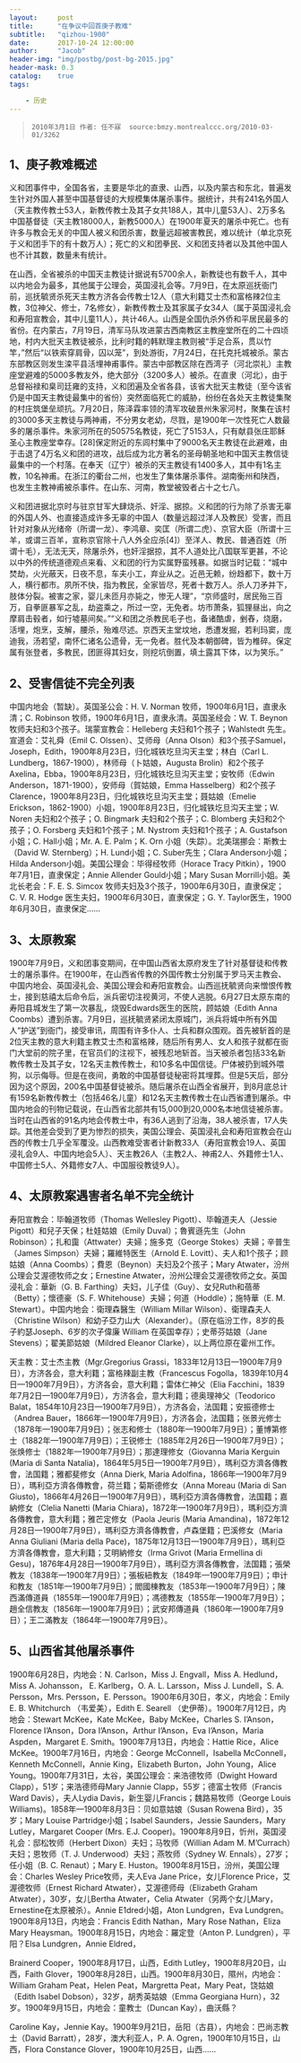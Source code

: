 ```yaml
---
layout:     post
title:      "在争议中回首庚子教难"
subtitle:   "qizhou-1900"
date:       2017-10-24 12:00:00
author:     "Jacob"
header-img: "img/postbg/post-bg-2015.jpg"
header-mask: 0.3
catalog:    true
tags:

    - 历史
---
```


>     2010年3月1日 作者: 任不寐  source:bmzy.montrealccc.org/2010-03-01/3262

   

## 1、庚子教难概述

义和团事件中，全国各省，主要是华北的直隶、山西，以及内蒙古和东北，普遍发生针对外国人甚至中国基督徒的大规模集体屠杀事件。据统计，共有241名外国人（天主教传教士53人，新教传教士及其子女共188人，其中儿童53人）、2万多名中国基督徒（天主教18000人，新教5000人）在1900年夏天的屠杀中死亡。也有许多与教会无关的中国人被义和团杀害，数量远超被害教民，难以统计（单北京死于义和团手下的有十数万人）；死亡的义和团拳民、义和团支持者以及其他中国人也不计其数，数量未有统计。

在山西，全省被杀的中国天主教徒计据说有5700余人，新教徒也有数千人，其中以内地会为最多，其他属于公理会，英国浸礼会等。7月9日，在太原巡抚衙门前，巡抚毓贤杀死天主教方济各会传教士12人（意大利籍艾士杰和富格辣2位主教，3位神父、修士，7名修女），新教传教士及其家属子女34人（属于英国浸礼会和寿阳宣教会，其中儿童11人），共计46人。山西是全国仇杀外侨和平居民最多的省份。在内蒙古，7月19日，清军马队攻进蒙古西南教区主教座堂所在的二十四顷地，村内大批天主教徒被杀，比利时籍的韩默理主教则被“手足合系，贯以竹竿，”然后“以铁索穿肩骨，囚以笼”，到处游街，7月24日，在托克托城被杀。蒙古东部教区则发生滦平县活埋神甫事件。蒙古中部教区除在西湾子（河北崇礼）主教座堂避难的5000多教友外，绝大部分（3200多人）被杀。在直隶（河北），由于总督裕禄和臬司廷雍的支持，义和团遍及全省各县，该省大批天主教徒（至今该省仍是中国天主教徒最集中的省份）突然面临死亡的威胁，纷纷在各处天主教徒集聚的村庄筑堡垒顽抗。7月20日，陈泽霖率领的清军攻破景州朱家河村，聚集在该村的3000多天主教徒与两神甫，不分男女老幼，尽戮，是1900年一次性死亡人数最多的屠杀事件。朱家河所在的50575名教徒，死亡了5153人，只有献县张庄耶稣圣心主教座堂幸存。[28]保定附近的东闾村集中了9000名天主教徒在此避难，由于击退了4万名义和团的进攻，战后成为北方著名的圣母朝圣地和中国天主教信徒最集中的一个村落。在奉天（辽宁）被杀的天主教徒有1400多人，其中有1名主教，10名神甫。在浙江的衢台二州，也发生了集体屠杀事件。湖南衡州和陕西，也发生主教神甫被杀事件。在山东、河南，教堂被毁者占十之七八。

义和团进据北京时与驻京甘军大肆烧杀、奸淫、据掠。义和团的行为除了杀害无辜的外国人外、也直接造成许多无辜的中国人（数量远超过洋人及教民）受害，而且针对对象从光绪帝（所谓一龙）、李鸿章、奕匡（所谓二虎）、京官大臣（所谓十三羊，或谓三百羊，宣称京官除十八人外全应杀[4]）至洋人、教民、普通百姓（所谓十毛），无法无天，除屠杀外，也奸淫据掠，其不人道处比八国联军更甚，不论以中外的传统道德观点来看、义和团的行为实属野蛮残暴。如据当时记载：“城中焚劫，火光蔽天，日夜不息，车夫小工，弃业从之。近邑无赖，纷趋都下，数十万人，横行都市。夙所不快，指为教民，全家皆尽，死者十数万人。杀人刀矛并下，肢体分裂。被害之家，婴儿未匝月亦毙之，惨无人理”，“京师盛时，居民殆三百万，自拳匪暴军之乱，劫盗乘之，所过一空，无免者。坊市萧条，狐狸昼出，向之摩肩击毂者，如行墟墓间矣。”“义和团之杀教民毛子也，备诸酷虐，剉舂，烧磨，活埋，炮烹，支解，腰杀，殆难尽述。京西天主堂坟地，悉遭发掘，若利玛窦，庞迪我，汤若望，南怀仁诸名公遗骨，无一免者。胜代及本朝御碑，皆为椎碎。保定属有张登者，多教民，团匪得其妇女，则挖坑倒置，填土露其下体，以为笑乐。”

## 2、受害信徒不完全列表

中国内地会（暂缺）。英国圣公会：H. V. Norman 牧师，1900年6月1日，直隶永清；C. Robinson 牧师，1900年6月1日，直隶永清。英国圣经会：W. T. Beynon牧师夫妇和3个孩子。瑞蒙宣教会：Helleberg 夫妇和1个孩子；Wahlstedt 先生。宣道会：艾礼舜（Emil C. Olssen）、艾师母（Anna Olson）和3个孩子Samuel，Joseph，Edith，1900年8月23日，归化城铁圪旦沟天主堂；林白（Carl L. Lundberg，1867-1900），林师母（卜姑娘，Augusta Brolin）和2个孩子Axelina，Ebba，1900年8月23日，归化城铁圪旦沟天主堂；安牧师（Edwin Anderson，1871-1900），安师母（賀姑娘，Emma Hasselberg）和2个孩子Clarence，1900年8月23日，归化城铁圪旦沟天主堂；聂姑娘（Emelie Erickson，1862-1900）小姐，1900年8月23日，归化城铁圪旦沟天主堂；W. Noren 夫妇和2个孩子；O. Bingmark 夫妇和2个孩子；C. Blomberg 夫妇和2个孩子；O. Forsberg 夫妇和1个孩子；M. Nystrom 夫妇和1个孩子；A. Gustafson小姐；C. Hall小姐；Mr. A. E. Palm；K. Orn 小姐（失踪）。北美瑞挪会：斯教士（David W. Sternberg）；H. Lund小姐；C. Suber先生；Clara Anderson小姐；Hilda Anderson小姐。美国公理会：毕得经牧师（Horace Tracy Pitkin），1900年7月1日，直隶保定；Annie Allender Gould小姐；Mary Susan Morrill小姐。美北长老会：F. E. S. Simcox 牧师夫妇及3个孩子，1900年6月30日，直隶保定；C. V. R. Hodge 医生夫妇，1900年6月30日，直隶保定；G. Y. Taylor医生，1900年6月30日，直隶保定……

## 3、太原教案

1900年7月9日，义和团事变期间，在中国山西省太原府发生了针对基督徒和传教士的屠杀事件。在1900年，在山西省传教的外国传教士分别属于罗马天主教会、中国内地会、英国浸礼会、美国公理会和寿阳宣教会。山西巡抚毓贤向来憎恨传教士，接到慈禧太后命令后，派兵密切注视黄河，不使人逃脱。6月27日太原东南的寿阳县城发生了第一次暴乱，烧毁Edwards医生的医院，顾姑娘（Edith Anna Coombs）遭到杀害。7月9日，巡抚毓贤紧闭太原城门，派兵将城中所有外国人“护送”到衙门，接受审讯，周围有许多仆人、士兵和群众围观。首先被斩首的是2位天主教的意大利籍主教艾士杰和富格辣，随后所有男人、女人和孩子就都在衙门大堂前的院子里，在官员们的注视下，被残忍地斩首。当天被杀者包括33名新教传教士及其子女，12名天主教传教士，和10多名中国信徒。尸体被扔到城外喂狗，以示侮辱。但是在夜间，勇敢的中国基督徒秘密将其埋葬。但是5天后，部分因为这个原因，200名中国基督徒被杀。随后屠杀在山西全省展开，到8月底总计有159名新教传教士（包括46名儿童）和12名天主教传教士在山西省遭到屠杀。中国内地会的刊物记载说，在山西省北部共有15,000到20,000名本地信徒被杀害。当时在山西省的91名内地会传教士中，有36人逃到了沿海，38人被杀害，17人失踪。其他差会受到了更为惨烈的损失，美国公理会、英国浸礼会和寿阳宣教会在山西的传教士几乎全军覆没。山西教难受害者计新教33人（寿阳宣教会19人、英国浸礼会9人、中国内地会5人）、天主教26人（主教2人、神甫2人、外籍修士1人、中国修士5人、外籍修女7人、中国服役教徒9人）。

## 4、太原教案遇害者名单不完全统计

寿阳宣教会：毕翰道牧师（Thomas Wellesley Pigott）、毕翰道夫人（Jessie Pigott）和兒子天保；杜娃姑娘（Emily Duval）；魯賓遜先生（John Robinson）；扎和靄（Attwater）夫婦；施多克（George Stokes）夫婦；辛普生（James Simpson）夫婦；羅維特医生（Arnold E. Lovitt）、夫人和1个孩子；顾姑娘（Anna Coombs）；費恩（Beynon）夫妇及2个孩子；Mary Atwater，汾州公理会艾渥德牧师之女；Ernestine Atwater，汾州公理会艾渥德牧师之女。英国浸礼会：華新（G. B. Farthing）夫妇，儿子佳（Guy）、女兒Ruth和蓓蒂（Betty）；懷德豪（S. F. Whitehouse）夫婦；何道（Hoddle）；施特華（E. M. Stewart）。中国内地会：衛理森醫生（William Millar Wilson）、衛理森夫人（Christine Wilson）和幼子亞力山大（Alexander）。（原在临汾工作，8岁的長子約瑟Joseph、6岁的次子偉廉 William 在英国幸存）；史蒂芬姑娘（Jane Stevens）；翟美節姑娘（Mildred Eleanor Clarke），以上两位原在霍州工作。

天主教：艾士杰主教（Mgr.Gregorius Grassi，1833年12月13日—1900年7月9日），方济各会，意大利籍；富格辣副主教（Francescus Fogolla，1839年10月4日—1900年7月9日），方济各会，意大利籍；雷体仁神父（Elia Facchini，1839年7月2日—1900年7月9日），方济各会，意大利籍；德奥理神父（Teodorico Balat，1854年10月23日—1900年7月9日），方济各会，法国籍；安振德修士（Andrea Bauer，1866年—1900年7月9日），方济各会，法国籍；张景光修士（1878年—1900年7月9日）；张志和修士（1880年—1900年7月9日）；董博第修士（1882年—1900年7月9日）；王锐修士（1885年2月26日—1900年7月9日）；张焕修士（1882年—1900年7月9日）；那達理修女（Giovanna Maria Kerguin (Maria di Santa Natalia)，1864年5月5日—1900年7月9日），瑪利亞方濟各傳教會，法国籍；雅都斐修女（Anna Dierk, Maria Adolfina，1866年—1900年7月9日），瑪利亞方濟各傳教會，荷兰籍；菊斯德修女（Anna Moreau (Maria di San Giusto)，1866年4月26日—1900年7月9日），瑪利亞方濟各傳教會，法国籍；嘉納修女（Clelia Nanetti (Maria Chiara)，1872年—1900年7月9日），瑪利亞方濟各傳教會，意大利籍；雅芒定修女（Paola Jeuris (Maria Amandina)，1872年12月28日—1900年7月9日），瑪利亞方濟各傳教會，卢森堡籍；巴溪修女（Maria Anna Giuliani (Maria della Pace)，1875年12月13日—1900年7月9日），瑪利亞方濟各傳教會，意大利籍；艾明納修女（Irma Grivot (Maria Ermellina di Gesu)，1876年4月28日—1900年7月9日），瑪利亞方濟各傳教會，法国籍；張榮教友（1838年—1900年7月9日）；張板紐教友（1849年—1900年7月9日）；申计和教友（1851年—1900年7月9日）；閻國棟教友（1853年—1900年7月9日）；陳西滿傳道員（1855年—1900年7月9日）；馮德教友（1855年—1900年7月9日）；趙全信教友（1856年—1900年7月9日）；武安邦傳道員（1860年—1900年7月9日）；王二滿教友（1864年—1900年7月9日）。

## 5、山西省其他屠杀事件

1900年6月28日，内地会：N. Carlson，Miss J. Engvall，Miss A. Hedlund，Miss A. Johansson，
E. Karlberg，O. A. L. Larsson，Miss J. Lundell，S. A. Persson，Mrs. Persson，E. Persson。1900年6月30日，孝义，内地会：Emily E. B. Whitchurch （韦爱美），Edith E. Searell （史伊蒂）。1900年7月12日，内地会：Stewart McKee，Kate McKee，Baby McKee，Charles S. I’Anson，Florence I’Anson，Dora I’Anson，Arthur I’Anson，Eva I’Anson，Maria Aspden，Margaret E. Smith。1900年7月13日，内地会：Hattie Rice，Alice McKee。1900年7月16日，内地会：George McConnell，Isabella McConnell，Kenneth McConnell，Annie King，Elizabeth Burton，John Young，Alice Young。1900年7月31日，太谷，美国公理会：来浩德牧师（Dwight Howard Clapp），51岁；来浩德师母Mary Jannie Clapp，55岁；德富士牧师（Francis Ward Davis），夫人Lydia Davis，新生婴儿Francis；魏路易牧师（George Louis Williams)。1858年—1900年8月3日：贝如意姑娘（Susan Rowena Bird），35岁；Mary Louise Partridge小姐；Isabel Saunders，Jessie Saunders，Mary Lutley，Margaret Cooper (Mrs. E.J. Cooper)。1900年8月9日，忻州，英国浸礼会：邸松牧师（Herbert Dixon）夫妇；马牧师（Willian Adam M. M’Currach）夫妇；恩牧师（T. J. Underwood）夫妇；燕牧师（Sydney W. Ennals），27岁；任小姐（B. C. Renaut）；Mary E. Huston。1900年8月15日，汾州，美国公理会：Charles Wesley Price牧师，夫人Eva Jane Price，女儿Florence Price，艾渥德牧师（Ernest Richard Atwater），艾渥德师母（Elizabeth Graham Atwater），30岁，女儿Bertha Atwater，Celia Atwater（另两个女儿Mary，Ernestine在太原被杀）。Annie E1dred小姐，Aton Lundgren，Eva Lundgren。1900年8月13日，内地会：Francis Edith Nathan，Mary Rose Nathan，Eliza Mary Heaysman。1900年8月15日，内地会：羅定登（Anton P. Lundgren），平阳？Elsa Lundgren，Annie Eldred，

Brainerd Cooper，1900年8月17日，山西，Edith Lutley，1900年8月20日，山西，Faith Glover，1900年8月28日，山西。1900年8月30日，隰州，内地会：William Graham Peat，Helen Peat，Margretta Peat，Mary Peat，饶姑娘（Edith Isabel Dobson），32岁，胡秀英姑娘（Emma Georgiana Hurn），32岁。1900年9月15日，内地会：童教士（Duncan Kay），曲沃縣？

Caroline Kay，Jennie Kay。1900年9月21日，岳阳（古县），内地会：巴尚志教士（David Barratt），28岁，澳大利亚人，P. A. Ogren，1900年10月15日，山西，Flora Constance Glover，1900年10月25日，山西……

